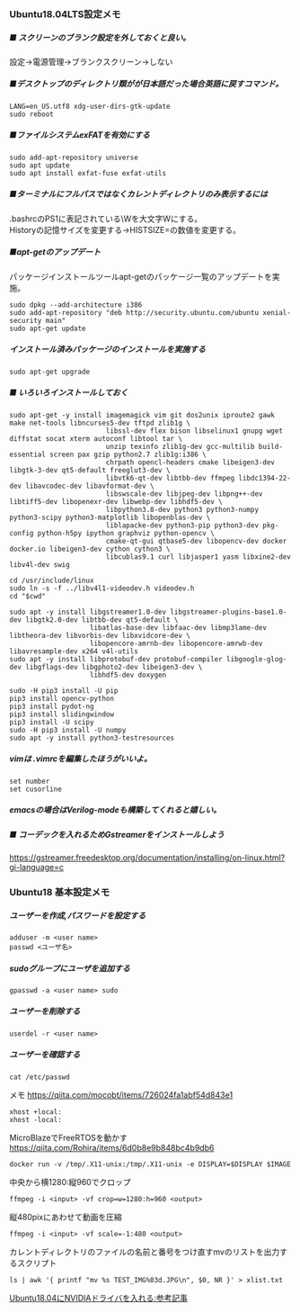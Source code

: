 ### Ubuntu18.04LTS設定メモ  
##### ■ スクリーンのブランク設定を外しておくと良い。  
設定→電源管理→ブランクスクリーン→しない  
  
##### ■デスクトップのディレクトリ類がが日本語だった場合英語に戻すコマンド。  
```
LANG=en_US.utf8 xdg-user-dirs-gtk-update  
sudo reboot  
```

##### ■ファイルシステムexFATを有効にする  
```
sudo add-apt-repository universe
sudo apt update
sudo apt install exfat-fuse exfat-utils
```



##### ■ターミナルにフルパスではなくカレントディレクトリのみ表示するには  
.bashrcのPS1に表記されている\Wを大文字Wにする。  
Historyの記憶サイズを変更する→HISTSIZE=の数値を変更する。  
  
##### ■apt-getのアップデート  
パッケージインストールツールapt-getのパッケージ一覧のアップデートを実施。  
```
sudo dpkg --add-architecture i386  
sudo add-apt-repository "deb http://security.ubuntu.com/ubuntu xenial-security main"  
sudo apt-get update  
```
  
##### インストール済みパッケージのインストールを実施する  
```
sudo apt-get upgrade  
```
  
##### ■ いろいろインストールしておく  
```
sudo apt-get -y install imagemagick vim git dos2unix iproute2 gawk make net-tools libncurses5-dev tftpd zlib1g \  
                        libssl-dev flex bison libselinux1 gnupg wget diffstat socat xterm autoconf libtool tar \  
                        unzip texinfo zlib1g-dev gcc-multilib build-essential screen pax gzip python2.7 zlib1g:i386 \  
                        chrpath opencl-headers cmake libeigen3-dev libgtk-3-dev qt5-default freeglut3-dev \  
                        libvtk6-qt-dev libtbb-dev ffmpeg libdc1394-22-dev libavcodec-dev libavformat-dev \  
                        libswscale-dev libjpeg-dev libpng++-dev libtiff5-dev libopenexr-dev libwebp-dev libhdf5-dev \  
                        libpython3.8-dev python3 python3-numpy python3-scipy python3-matplotlib libopenblas-dev \  
                        liblapacke-dev python3-pip python3-dev pkg-config python-h5py ipython graphviz python-opencv \  
                        cmake-qt-gui qtbase5-dev libopencv-dev docker docker.io libeigen3-dev cython cython3 \  
                        libcublas9.1 curl libjasper1 yasm libxine2-dev libv4l-dev swig  
  
cd /usr/include/linux  
sudo ln -s -f ../libv4l1-videodev.h videodev.h  
cd "$cwd"  
  
sudo apt -y install libgstreamer1.0-dev libgstreamer-plugins-base1.0-dev libgtk2.0-dev libtbb-dev qt5-default \  
                    libatlas-base-dev libfaac-dev libmp3lame-dev libtheora-dev libvorbis-dev libxvidcore-dev \  
                    libopencore-amrnb-dev libopencore-amrwb-dev libavresample-dev x264 v4l-utils  
sudo apt -y install libprotobuf-dev protobuf-compiler libgoogle-glog-dev libgflags-dev libgphoto2-dev libeigen3-dev \  
                    libhdf5-dev doxygen  
  
sudo -H pip3 install -U pip 
pip3 install opencv-python  
pip3 install pydot-ng  
pip3 install slidingwindow  
pip3 install -U scipy  
sudo -H pip3 install -U numpy
sudo apt -y install python3-testresources  
```
  
##### vimは .vimrcを編集したほうがいいよ。  
```
set number  
set cusorline  
```
  
##### emacsの場合はVerilog-modeも構築してくれると嬉しい。  
  
##### ■ コーデックを入れるためGstreamerをインストールしよう  
https://gstreamer.freedesktop.org/documentation/installing/on-linux.html?gi-language=c  

### Ubuntu18 基本設定メモ
##### ユーザーを作成,パスワードを設定する
```
adduser -m <user name>
passwd <ユーザ名>
```

##### sudoグループにユーザを追加する
```
gpasswd -a <user name> sudo
```

##### ユーザーを削除する
```
userdel -r <user name>
```
##### ユーザーを確認する
```
cat /etc/passwd
```


メモ
https://qiita.com/mocobt/items/726024fa1abf54d843e1

```
xhost +local:  
xhost -local:  
```

MicroBlazeでFreeRTOSを動かす
https://qiita.com/Rohira/items/6d0b8e9b848bc4b9db6

```
docker run -v /tmp/.X11-unix:/tmp/.X11-unix -e DISPLAY=$DISPLAY $IMAGE
```


中央から横1280:縦960でクロップ  
```
ffmpeg -i <input> -vf crop=w=1280:h=960 <output>
```

縦480pixにあわせて動画を圧縮  
```
ffmpeg -i <input> -vf scale=-1:480 <output>
```

カレントディレクトリのファイルの名前と番号をつけ直すmvのリストを出力するスクリプト
```
ls | awk '{ printf "mv %s TEST_IMG%03d.JPG\n", $0, NR }' > xlist.txt
```

[Ubuntu18.04にNVIDIAドライバを入れる:参考記事](https://qiita.com/kawazu191128/items/8a46308be6949f5bda57)  
